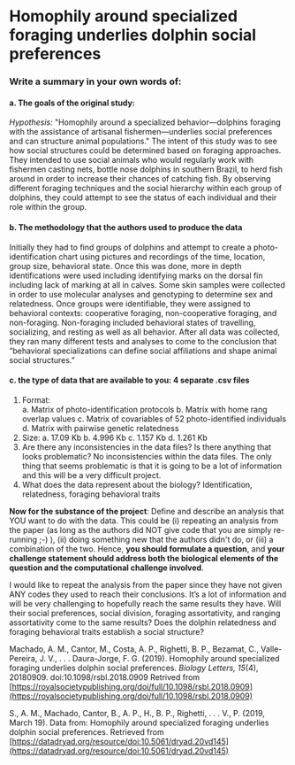 ﻿# Homophily around specialized foraging underlies dolphin social preferences

### Write a summary in your own words of: 
#### a. The goals of the original study:
*Hypothesis:* "Homophily around a specialized behavior—dolphins foraging with the assistance of artisanal fishermen—underlies social preferences and can structure animal populations."
The intent of this study was to see how social structures could be determined based on foraging approaches. They intended to use social animals who would regularly work with fishermen casting nets, bottle nose dolphins in southern Brazil, to herd fish around in order to increase their chances of catching fish. By observing different foraging techniques and the social hierarchy within each group of dolphins, they could attempt to see the status of each individual and their role within the group.
#### b. The methodology that the authors used to produce the data
Initially they had to find groups of dolphins and attempt to create a photo-identification chart using pictures and recordings of the time, location, group size, behavioral state. Once this was done, more in depth identifications were used including identifying marks on the dorsal fin including lack of marking at all in calves. Some skin samples were collected in order to use molecular analyses and genotyping to determine sex and relatedness.
Once groups were identifiable, they were assigned to behavioral contexts: cooperative foraging, non-cooperative foraging, and non-foraging. Non-foraging included behavioral states of travelling, socializing, and resting as well as all behavior.
After all data was collected, they ran many different tests and analyses to come to the conclusion that “behavioral specializations can define social affiliations and shape animal social structures.”  
#### c. the type of data that are available to you: 4 separate .csv files  
1. Format:  
a. Matrix of photo-identification protocols
b. Matrix with home rang overlap values
c. Matrix of covariables of 52 photo-identified individuals
d. Matrix with pairwise genetic relatedness  
2. Size:
a. 17.09 Kb
b. 4.996 Kb
c. 1.157 Kb
d. 1.261 Kb  
3. Are there any inconsistencies in the data files? Is there anything that looks problematic?
No inconsistencies within the data files. The only thing that seems problematic is that it is going to be a lot of information and this will be a very difficult project.
4. What does the data represent about the biology?
Identification, relatedness, foraging behavioral traits

**Now for the substance of the project**: Define and describe an analysis that YOU want to do with the data. This could be (i) repeating an analysis from the paper (as long as the authors did NOT give code that you are simply re-running ;-) ), (ii) doing something new that the authors didn't do, or (iii) a combination of the two. Hence, **you should formulate a question**, and **your challenge statement should address both the biological elements of the question and the computational challenge involved**.

I would like to repeat the analysis from the paper since they have not given ANY codes they used to reach their conclusions. It’s a lot of information and will be very challenging to hopefully reach the same results they have.  Will their social preferences, social division, foraging assortativity, and ranging assortativity come to the same results? Does the dolphin relatedness and foraging behavioral traits establish a social structure?


Machado, A. M., Cantor, M., Costa, A. P., Righetti, B. P., Bezamat, C., Valle-Pereira, J. V., . . . Daura-Jorge, F. G. (2019). Homophily around specialized foraging underlies dolphin social preferences. _Biology Letters,_ _15_(4), 20180909. doi:10.1098/rsbl.2018.0909 Retrived from 
[https://royalsocietypublishing.org/doi/full/10.1098/rsbl.2018.0909](https://royalsocietypublishing.org/doi/full/10.1098/rsbl.2018.0909)

S., A. M., Machado, Cantor, B., A. P., H., B. P., Righetti, . . . V., P. (2019, March 19). Data from: Homophily around specialized foraging underlies dolphin social preferences. Retrieved from 
[https://datadryad.org/resource/doi:10.5061/dryad.20vd145](https://datadryad.org/resource/doi:10.5061/dryad.20vd145)


